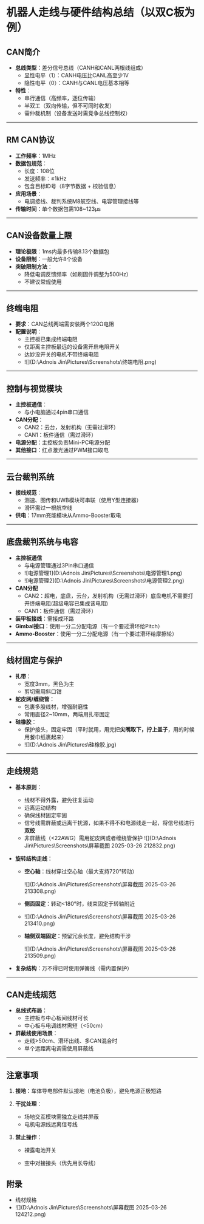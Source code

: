 #  机器人走线与硬件结构总结（以双C板为例）

## CAN简介
- **总线类型**：差分信号总线（CANH和CANL两根线组成）
  - 显性电平（1）：CANH电压比CANL高至少1V
  - 隐性电平（0）：CANH与CANL电压基本相等
- **特性**：
  - 串行通信（高频率，逐位传输）
  - 半双工（双向传输，但不可同时收发）
  - 需仲裁机制（设备发送时需竞争总线控制权）

---

## RM CAN协议
- **工作频率**：1MHz
- **数据包规范**：
  - 长度：108位
  - 发送频率：≤1kHz
  - 包含目标ID号（8字节数据 + 校验信息）
- **应用场景**：
  - 电调接线、裁判系统M8航空线、电容管理接线等
- **传输时间**：单个数据包需108~123μs

---

## CAN设备数量上限
- **理论极限**：1ms内最多传输8.13个数据包
- **设备限制**：一般允许8个设备
- **突破限制方法**：
  - 降低电调反馈频率（如刷固件调整为500Hz）
  - 不建议常规使用

---

## 终端电阻
- **要求**：CAN总线两端需安装两个120Ω电阻
- **配置说明**：
  - 主控板已集成终端电阻
  - 仅距离主控板最远的设备需开启电阻开关
  - 达妙没开关的电机不带终端电阻
  - ![](D:\Adnois Jin\Pictures\Screenshots\终端电阻.png)

---

## 控制与视觉模块
- **主控板通信**：
  - 与小电脑通过4pin串口通信
- **CAN分配**：
  - CAN2：云台，发射机构（无需过滑环）
  - CAN1：板件通信（需过滑环）
- **电源分配**：主控板负责Mini-PC电源分配
- **其他接口**：红点激光通过PWM接口取电

---

## 云台裁判系统
- **接线规范**：
  - 测速、图传和UWB模块可串联（使用Y型连接器）
  - 滑环需过一根航空线
- **供电**：17mm充能模块从Ammo-Booster取电

---

## 底盘裁判系统与电容

- **主控板通信**
  * 与电源管理通过3Pin串口通信
  * ![电源管理1](D:\Adnois Jin\Pictures\Screenshots\电源管理1.png)
  * ![电源管理2](D:\Adnois Jin\Pictures\Screenshots\电源管理2.png)
- **CAN分配**
  - CAN2：超电，底盘，云台，发射机构（无需过滑环）底盘电机不需要打开终端电阻(超级电容已集成该电阻)
  - CAN1：板件通信（需过滑环）
- **装甲板接线**：需接成环路
- **Gimbal接口**：使用一分二分配电源（有一个要过滑环给Pitch）
- **Ammo-Booster**：使用一分二分配电源（有一个要过滑环给摩擦轮）

---

## 线材固定与保护
- **扎带**：
  - 宽度3mm，黑色为主
  - 剪切需用斜口钳
- **蛇皮网/缠绕管**：
  - 包裹多股线材，增强耐磨性
  - 常用直径2~10mm，两端用扎带固定
- **硅橡胶**：
  - 保护接头，固定牢固（平时就用，用完把**尖嘴取下，拧上盖子**，用的时候用餐巾纸裹起来）
  - ![](D:\Adnois Jin\Pictures\硅橡胶.jpg)

---

## 走线规范
- **基本原则**：
  
  - 线材不得外露，避免往复运动
  - 远离运动结构
  - 确保线材固定牢固
  - 信号线需屏蔽或远离干扰源，如果不得不和电源线走一起，将信号线进行**双绞**
  - 非屏蔽线（<22AWG）需用蛇皮网或者缠绕管保护
      ![](D:\Adnois Jin\Pictures\Screenshots\屏幕截图 2025-03-26 212832.png)
  
- **旋转结构走线**：
  
  - **空心轴**：线材穿过空心轴（最大支持720°转动）
  
    ![](D:\Adnois Jin\Pictures\Screenshots\屏幕截图 2025-03-26 213308.png)
  
  - **侧面固定**：转动<180°时，线束固定于转轴附近
  
  - ![](D:\Adnois Jin\Pictures\Screenshots\屏幕截图 2025-03-26 213410.png)
  
  - **轴侧双端固定**：预留冗余长度，避免结构干涉
  
    ![](D:\Adnois Jin\Pictures\Screenshots\屏幕截图 2025-03-26 213509.png)
  
- **复杂结构**：万不得已时使用弹簧线（需内置保护）

---

## CAN走线规范
- **总线式布局**：
  - 主控板与中心板间线材可长
  - 中心板与电调线材需短（<50cm） 
- **屏蔽线使用场景**：
  - 走线>50cm、滑环出线、多CAN混合时
  - 单个远距离电调需使用屏蔽线

---

## 注意事项
1. **接地**：车体导电部件默认接地（电池负极），避免电源正极短路

2. **干扰处理**：
   - 场地交互模块需独立走线并屏蔽
   - 电机电源线远离信号线
   
3. **禁止操作**：
   
   - 裸露电池开关
   
   - 空中对接接头（优先用长导线）
   
     

## 附录

- 线材规格
- ![](D:\Adnois Jin\Pictures\Screenshots\屏幕截图 2025-03-26 124212.png)
